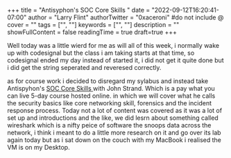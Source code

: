 +++
title = "Antisyphon's SOC Core Skills "
date = "2022-09-12T16:20:41-07:00"
author = "Larry Flint"
authorTwitter = "0xaceroni" #do not include @
cover = ""
tags = ["", ""]
keywords = ["", ""]
description = ""
showFullContent = false
readingTime = true
draft=true
+++

Well today was a little wierd for me as will all of this week, i normally wake up with codesignal but the class i am taking starts at that time, so codesignal ended my day instead of started it, i did not get it quite done but i did get the string seperated and reveresed correctly.

as for course work i decided to disregard my sylabus and instead take Antispyhon's [SOC Core Skills ](https://www.antisyphontraining.com/soc-core-skills-w-john-strand/) with John Strand. Which is a pay what you can live 5-day course hosted online. in which we will cover what he calls the security basics like core networking skill, forensics and the incident response process. Today not a lot of content was covered as it was a lot of set up and introductions and the like, we did lesrn about something called wireshark which is a nifty peice of software the snoops data across the network, i think i meant to do a little more research on it and go over its lab again today but as i sat down on the couch with my MacBook i realised the VM is on my Desktop.
